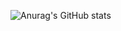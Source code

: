 <!--  <div align="center">
    <img height="150em" src="image.png" />  
</div> -->

![Anurag's GitHub stats](https://github-readme-stats.vercel.app/api?username=saphyxia&include_all_commits=true&show_icons=true&count_private=true&hide_rank=true)
